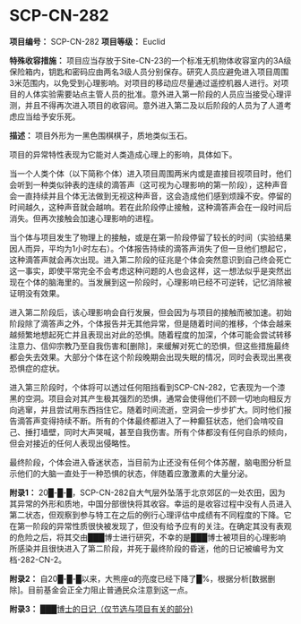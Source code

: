 # SCP-CN-282


**项目编号：** SCP-CN-282
**项目等级：** Euclid

**特殊收容措施：** 项目应当存放于Site-CN-23的一个标准无机物体收容室内的3A级保险箱内，钥匙和密码应由两名3级人员分别保存。研究人员应避免进入项目周围3米范围内，以免受到心理影响。对项目的移动应尽量通过遥控机器人进行。对项目的人体实验需要站点主管人员的批准。意外进入第一阶段的人员应当接受心理评测，并且不得再次进入项目的收容间。意外进入第二及以后阶段的人员为了人道考虑应当给予安乐死。

**描述：** 项目外形为一黑色围棋棋子，质地类似玉石。

项目的异常特性表现为它能对人类造成心理上的影响，具体如下。

当一个人类个体（以下简称个体）进入项目周围两米内或是直接目视项目时，他们会听到一种类似钟表的连续的滴答声（这可视为心理影响的第一阶段），这种声音会一直持续并且个体无法做到无视这种声音，这会造成他们感到烦躁不安。停留的时间越久，这种声音就会越响。若在此阶段停止接触，这种滴答声会在一段时间后消失。但再次接触会加速心理影响的进程。

当个体与项目发生了物理上的接触，或是在第一阶段停留了较长的时间（实验结果因人而异，平均为1小时左右）。个体报告持续的滴答声消失了但一旦他们想起它，这种滴答声就会再次出现。进入第二阶段的征兆是个体会突然意识到自己终会死亡这一事实，即使平常完全不会考虑这种问题的人也会这样，这一想法似乎是突然出现在个体的脑海里的。当发展到这一阶段时，心理影响已经不可逆转，记忆消除被证明没有效果。

进入第二阶段后，该心理影响会自行发展，但会因为与项目的接触而被加速。初始阶段除了滴答声之外，个体报告并无其他异常，但是随着时间的推移，个体会越来越频繁地想起死亡并且表现出对此的恐惧。随着程度的加深，个体可能会尝试转移注意力、信仰宗教乃至自我伤害和[删除]，来缓解对死亡的恐惧，但这些措施最终都会失去效果。大部分个体在这个阶段晚期会出现失眠的情况，同时会表现出黑夜恐惧症的症状。

进入第三阶段时，个体将可以透过任何阻挡看到SCP-CN-282，它表现为一个漆黑的空洞。项目会对其产生极其强烈的恐惧，通常会使得他们不顾一切地向相反方向逃窜，并且尝试用东西挡住它。随着时间流逝，空洞会一步步扩大。同时他们报告滴答声变得持续不断。所有的个体最终都进入了一种癫狂状态，他们会啃咬自己、捶打墙壁，同时大声哭喊，甚至自我伤害。所有个体都没有任何自杀的倾向，但会对接近的任何人表现出侵略性。

最终阶段，个体会进入昏迷状态，当目前为止还没有任何个体苏醒，脑电图分析显示他们的大脑一直处于一种恐惧的状态，伴随着应激激素的大量分泌。

**附录1：** 20█-█-█，SCP-CN-282自大气层外坠落于北京郊区的一处农田，因为其异常的外形和质地，中国分部很快将其收容。幸运的是收容过程中没有人员进入第二状态，但观察到参与特工在之后的例行心理评估中成绩有不同程度的下降。它在第一阶段的异常性质很快被发现了，但没有给予应有的关注。在确定其没有表观的危险之后，将其交由███博士进行研究，不幸的是███博士被项目的心理影响所感染并且很快进入了第二阶段，并死于最终阶段的昏迷，他的日记被编号为文档-282-CN-2。

**附录2：** 自20█-█-█以来，大熊座α的亮度已经下降了█%，根据分析[数据删除]。目前基金会正全力阻止普通民众注意到这一点。

**附录3：** [███博士的日记（仅节选与项目有关的部分)](//scp-wiki-cn.wikidot.com/cn-282-diary)


